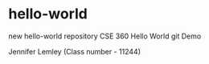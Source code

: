 # hello-world
new hello-world repository
CSE 360 Hello World git Demo

Jennifer Lemley
(Class number - 11244)

